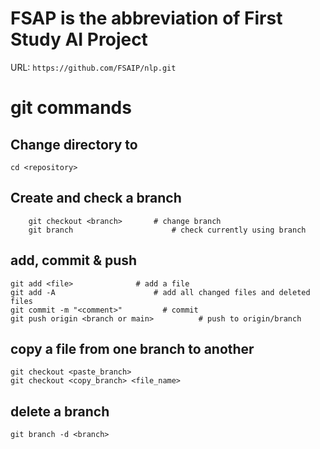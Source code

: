 # FSAP is the abbreviation of First Study AI Project

URL: ```https://github.com/FSAIP/nlp.git```


# git commands
## Change directory to <repository>
``` cd <repository> ```

## Create and check a branch
``` git branch <branch> 	        # create a new branch
    git checkout <branch>      	# change branch
    git branch                      # check currently using branch
```
## add, commit & push
```
git add <file>   	        # add a file
git add -A                   	# add all changed files and deleted files
git commit -m "<comment>"         # commit
git push origin <branch or main>          # push to origin/branch
```

## copy a file from one branch to another
```
git checkout <paste_branch>
git checkout <copy_branch> <file_name> 
```

## delete a branch
```
git branch -d <branch>
```
